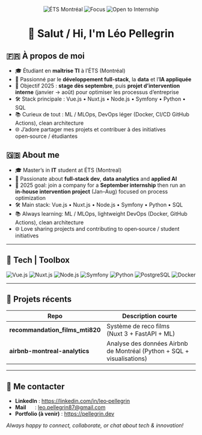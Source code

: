 <!-- Profil README | Léo Pellegrin -->
<p align="center">
  <img src="https://img.shields.io/badge/Master's%20in%20IT-ÉTS%20Montréal-red?style=flat-square" alt="ÉTS Montréal">
  <img src="https://img.shields.io/badge/Focus-Full--stack%20%26%20AI%20Integration-blueviolet?style=flat-square" alt="Focus">
  <img src="https://img.shields.io/badge/Currently-Open%20to%20Internship%20(Sept%202025)-brightgreen?style=flat-square" alt="Open to Internship">
</p>

<h1 align="center">👋 Salut&nbsp;/&nbsp;Hi, I'm Léo Pellegrin</h1>

## 🇫🇷 À propos de moi
- 🎓 Étudiant en **maîtrise TI** à l’ÉTS (Montréal)  
- 🚀 Passionné par le **développement full‑stack**, la **data** et l’**IA appliquée**
- 🎯 Objectif 2025 : **stage dès septembre**, puis **projet d’intervention interne** (janvier → août) pour optimiser les processus d’entreprise  
- 🛠️ Stack principale&nbsp;: Vue.js • Nuxt.js • Node.js • Symfony • Python • SQL  
- 📚 Curieux de tout : ML / MLOps, DevOps léger (Docker, CI/CD GitHub Actions), clean architecture  
- 🌐 J’adore partager mes projets et contribuer à des initiatives open‑source / étudiantes  

## 🇬🇧 About me
- 🎓 Master’s in **IT** student at ÉTS (Montreal)  
- 🚀 Passionate about **full‑stack dev**, **data analytics** and **applied AI**
- 🎯 2025 goal: join a company for a **September internship** then run an **in‑house intervention project** (Jan–Aug) focused on process optimization  
- 🛠️ Main stack: Vue.js • Nuxt.js • Node.js • Symfony • Python • SQL  
- 📚 Always learning: ML / MLOps, lightweight DevOps (Docker, GitHub Actions), clean architecture  
- 🌐 Love sharing projects and contributing to open‑source / student initiatives  

---

## 🔧 Tech | Toolbox
![Vue.js](https://img.shields.io/badge/-Vue.js-4fc08d?logo=vue.js&logoColor=white&style=for-the-badge)
![Nuxt.js](https://img.shields.io/badge/-Nuxt.js-00c58e?logo=nuxt.js&logoColor=white&style=for-the-badge)
![Node.js](https://img.shields.io/badge/-Node.js-339933?logo=node.js&logoColor=white&style=for-the-badge)
![Symfony](https://img.shields.io/badge/-Symfony-000000?logo=symfony&logoColor=white&style=for-the-badge)
![Python](https://img.shields.io/badge/-Python-3776ab?logo=python&logoColor=white&style=for-the-badge)
![PostgreSQL](https://img.shields.io/badge/-PostgreSQL-336791?logo=postgresql&logoColor=white&style=for-the-badge)
![Docker](https://img.shields.io/badge/-Docker-2496ed?logo=docker&logoColor=white&style=for-the-badge)

---

## 🌱 Projets récents
| Repo | Description courte |
|------|-------------------|
| **recommandation_films_mti820** | Système de reco films (Nuxt 3 + FastAPI + ML) |
| **airbnb-montreal-analytics** | Analyse des données Airbnb de Montréal (Python + SQL + visualisations) |

---

## 🤝 Me contacter
- **LinkedIn** : <https://linkedin.com/in/leo‑pellegrin>  
- **Mail**      : leo.pellegrin87@gmail.com  
- **Portfolio (à venir)** : <https://pellegrin.dev>  

*Always happy to connect, collaborate, or chat about tech & innovation!*
